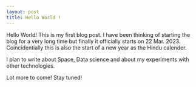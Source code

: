 ```yaml
---
layout: post
title: Hello World !
---
```


Hello World! This is my first blog post. I have been thinking of starting the blog for a very long time but finally it officially starts on 22 Mar. 2023. Coincidentially this is also the start of a new year as the Hindu calender. 

I plan to write about Space, Data science and about my experiments with other technologies. 

Lot more to come! Stay tuned!
